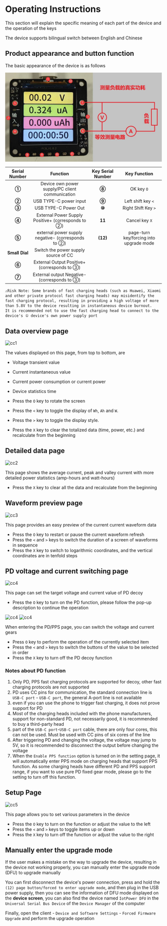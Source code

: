 # Operating Instructions

This section will explain the specific meaning of each part of the device and the operation of the keys

The device supports bilingual switch between English and Chinese

## Product appearance and button function

The basic appearance of the device is as follows

![Device diagram](img/font.jpg)

|Serial Number|Function|Key Serial Number|Key Function|
|:-:|:-:|:-:|:-:|
|**①**|Device own power supply/PC client communication|**⑧**|OK key `O`|
|**②**|USB TYPE-C power input|**⑨**|Left shift key `<`|
|**③**|USB TYPE-C Power Out|**⑩**|Right Shift Key `>`|
|**④**|External Power Supply Positive+ (corresponds to ②)|**11**|Cancel key `X`|
|**⑤**|external power supply negative- (corresponds to ②)|**(12)**|page-turn key/forcing into upgrade mode|
|**Small Dial**|Switch the power supply source of CC||
|**⑥**|External Output Positive+ (corresponds to ③)||
|**⑦**|External output Negative- (corresponds to ③)||

```{warning}
⚠Risk Note: Some brands of fast charging heads (such as Huawei, Xiaomi and other private protocol fast charging heads) may misidentify the fast charging protocol, resulting in providing a high voltage of more than 5.8V to the device resulting in instantaneous device burnout.  
It is recommended not to use the fast charging head to connect to the device's ① device's own power supply port
```

## Data overview page

![cc1](img/cc1.png)

The values displayed on this page, from top to bottom, are

- Voltage transient value
- Current instantaneous value
- Current power consumption or current power
- Device statistics time

- Press the `O` key to rotate the screen
- Press the `<` key to toggle the display of `Wh`, `Ah` and `W`.
- Press the `>` key to toggle the display style.
- Press the `X` key to clear the totalized data (time, power, etc.) and recalculate from the beginning

## Detailed data page

![cc2](img/cc2.png)

This page shows the average current, peak and valley current with more detailed power statistics (amp-hours and watt-hours)

- Press the `X` key to clear all the data and recalculate from the beginning

## Waveform preview page

![cc3](img/cc3.png)

This page provides an easy preview of the current current waveform data

- Press the `O` key to restart or pause the current waveform refresh
- Press the `<` and `>` keys to switch the duration of a screen of waveforms in sequence
- Press the `X` key to switch to logarithmic coordinates, and the vertical coordinates are in tenfold steps

## PD voltage and current switching page

![cc4](img/cc40.png)

This page can set the target voltage and current value of PD decoy

- Press the `O` key to turn on the PD function, please follow the pop-up description to continue the operation

![cc4](img/cc41.png)
![cc4](img/cc42.png)

When entering the PD/PPS page, you can switch the voltage and current gears

- Press `O` key to perform the operation of the currently selected item
- Press the `<` and `>` keys to switch the buttons of the value to be selected in order
- Press the `X` key to turn off the PD decoy function

### Notes about PD function

1. Only PD, PPS fast charging protocols are supported for decoy, other fast charging protocols are not supported
2. PD uses CC pins for communication, the standard connection line is `USB-C port` - `USB-C port`, the general A-port line is not available
3. even if you can use the phone to trigger fast charging, it does not prove support for PD
4. Most of the charging heads included with the phone manufacturers, support for non-standard PD, not necessarily good, it is recommended to buy a third-party head
5. part of the `USB-C port`-`USB-C port` cable, there are only four cores, this can not be used. Must be used with CC pins of six cores of the line
6. After triggering PD and changing the voltage, the voltage may jump to 5V, so it is recommended to disconnect the output before changing the voltage
7. When the `Enable PPS function` option is turned on in the setting page, it will automatically enter PPS mode on charging heads that support PPS function. As some charging heads have different PD and PPS support range, if you want to use pure PD fixed gear mode, please go to the setting to turn off this function.

## Setup Page

![cc5](img/cc5.png)

This page allows you to set various parameters in the device

- Press the `O` key to turn on the function or adjust the value to the left
- Press the `<` and `>` keys to toggle items up or down
- Press the `X` key to turn off the function or adjust the value to the right

## Manually enter the upgrade mode

If the user makes a mistake on the way to upgrade the device, resulting in the device not working properly, you can manually enter the upgrade mode (DFU) to upgrade manually

You can first disconnect the device's power connection, press and hold the `(12) page button/forced to enter upgrade mode`, and then plug in the USB power supply, then you can see the information of DFU mode displayed on the **device screen**, you can also find the device named `IotPower DFU` in the `Universal Serial Bus Device` of the `Device Manager` of the computer

Finally, open the client - `Device and Software Settings` - `Forced Firmware Upgrade` and perform the upgrade operation
